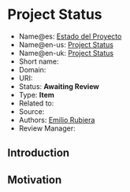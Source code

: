 # Project Status

* Name@es: [Estado del Proyecto]()
* Name@en-us: [Project Status]()
* Name@en-uk: [Project Status]()
* Short name: 
* Domain: 
* URI: 
* Status: **Awaiting Review**
* Type: **Item**
* Related to:
* Source: 
* Authors: [Emilio Rubiera](https://github.com/spitxa)
* Review Manager:

## Introduction



## Motivation